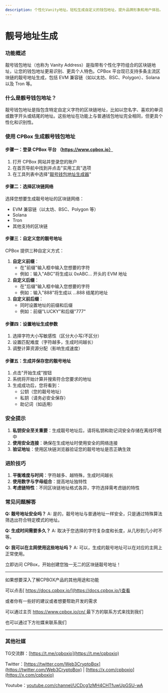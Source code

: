 ```yaml
---
description: 个性化Vanity地址。轻松生成自定义的钱包地址，提升品牌形象和用户体验。安全、快速、简便
---
```


# 靓号地址生成

### 功能概述

靓号钱包地址（也称为 Vanity Address）是指带有个性化字符组合的区块链地址，让您的钱包地址更易识别、更具个人特色。CPBox 平台现已支持多条主流区块链的靓号地址生成，包括 EVM 兼容链（如以太坊、BSC、Polygon）、Solana 以及 Tron 等。

### 什么是靓号钱包地址？

靓号钱包地址是指包含特定自定义字符的区块链地址，比如以您名字、喜欢的单词或数字开头或结尾的地址。这些地址在功能上与普通钱包地址完全相同，但更具个性化和识别性。

### 使用 CPBox 生成靓号钱包地址

#### 步骤一：登录 CPBox 平台 （https://www.cpbox.io）

1. 打开 CPBox 网站并登录您的账户
2. 在首页导航中找到并点击"实用工具"选项
3. 在工具列表中选择"[靓号钱包地址生成器](https://www.cpbox.io/cn/vanity-address)"

#### 步骤二：选择区块链网络

选择您想要生成靓号地址的区块链网络：

* EVM 兼容链（以太坊、BSC、Polygon 等）
* Solana
* Tron
* 其他支持的区块链

#### 步骤三：自定义您的靓号地址

CPBox 提供三种自定义方式：

1. **自定义前缀**：
   * 在"前缀"输入框中输入您想要的字符
   * 例如：输入"ABC"将生成以 0xABC... 开头的 EVM 地址
2. **自定义后缀**：
   * 在"后缀"输入框中输入您想要的字符
   * 例如：输入"888"将生成以 ...888 结尾的地址
3. **自定义前后缀**：
   * 同时设置地址的前缀和后缀
   * 例如：前缀"LUCKY"和后缀"777"

#### 步骤四：设置地址生成参数

1. 选择字符大小写敏感性（区分大小写/不区分）
2. 设置匹配难度（字符越多，生成时间越长）
3. 调整计算资源分配（影响生成速度）

#### 步骤五：生成并保存您的靓号地址

1. 点击"开始生成"按钮
2. 系统将开始计算并搜索符合您要求的地址
3. 生成成功后，您将看到：
   * 公钥（您的靓号地址）
   * 私钥（请务必安全保存）
   * 助记词（如适用）

### 安全提示

1. **私钥安全至关重要**：生成靓号地址后，请将私钥和助记词安全存储在离线环境中
2. **使用安全连接**：确保在生成地址时使用安全的网络连接
3. **验证地址**：使用区块链浏览器验证您的靓号地址是否正确生效

### 进阶技巧

1. **平衡难度与时间**：字符越多、越特殊，生成时间越长
2. **使用数字与字母组合**：提高地址独特性
3. **考虑链特性**：不同区块链地址格式各异，字符选择需考虑链的特性

### 常见问题解答

**Q: 靓号地址安全吗？** A: 是的，靓号地址与普通地址一样安全，只是通过特殊算法筛选出符合特定模式的地址。

**Q: 生成时间需要多久？** A: 取决于您选择的字符复杂度和长度，从几秒到几小时不等。

**Q: 我可以在主网使用这些地址吗？** A: 可以，生成的靓号地址可以在对应的主网上正常使用。

立即访问 CPBox，开始创建您独一无二的区块链靓号地址！

***

如果想要深入了解CPBOX产品的其他用途和功能

可以点击[ https://docs.cpbox.io/](https://docs.cpbox.io/)查看

或者你有一些好的建议或者想要帮助开发的需求

可以通过主页 [https://www.cpbox.io/cn/ ](https://www.cpbox.io/cn/)最下方的联系方式来找到我们

也可以通过下方社媒来联系我们

***

### 其他社媒

TG交流群：[https://t.me/cpboxio](https://t.me/cpboxio)

Twitter：[https://twitter.com/Web3CryptoBox](https://twitter.com/Web3CryptoBox) | [https://x.com/cpboxio](https://x.com/cpboxio)

Youtube：[youtube.com/channel/UCDcg1zMH4CHTfuwUpGSU-wA](../solana-gong-ju/solana-yi-jian-fa-bi.md)
